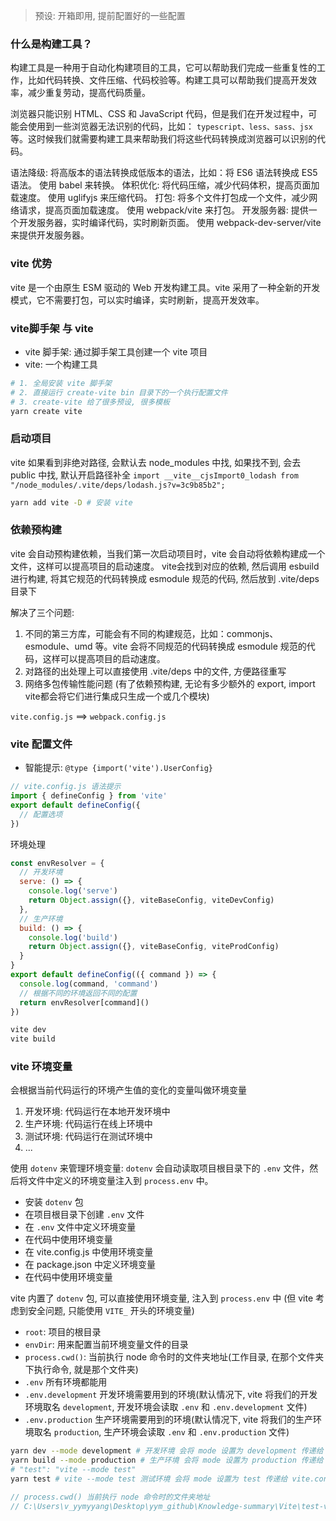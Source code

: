 > 预设: 开箱即用, 提前配置好的一些配置

### 什么是构建工具？

构建工具是一种用于自动化构建项目的工具，它可以帮助我们完成一些重复性的工作，比如代码转换、文件压缩、代码校验等。构建工具可以帮助我们提高开发效率，减少重复劳动，提高代码质量。

浏览器只能识别 HTML、CSS 和 JavaScript 代码，但是我们在开发过程中，可能会使用到一些浏览器无法识别的代码，比如： `typescript、less、sass、jsx` 等。这时候我们就需要构建工具来帮助我们将这些代码转换成浏览器可以识别的代码。

语法降级: 将高版本的语法转换成低版本的语法，比如：将 ES6 语法转换成 ES5 语法。 使用 babel 来转换。
体积优化: 将代码压缩，减少代码体积，提高页面加载速度。 使用 uglifyjs 来压缩代码。
打包: 将多个文件打包成一个文件，减少网络请求，提高页面加载速度。 使用 webpack/vite 来打包。
开发服务器: 提供一个开发服务器，实时编译代码，实时刷新页面。 使用 webpack-dev-server/vite 来提供开发服务器。

### vite 优势

vite 是一个由原生 ESM 驱动的 Web 开发构建工具。vite 采用了一种全新的开发模式，它不需要打包，可以实时编译，实时刷新，提高开发效率。

### vite脚手架 与 vite

- vite 脚手架: 通过脚手架工具创建一个 vite 项目
- vite: 一个构建工具

```bash
# 1. 全局安装 vite 脚手架
# 2. 直接运行 create-vite bin 目录下的一个执行配置文件
# 3. create-vite 给了很多预设, 很多模板
yarn create vite
```

### 启动项目

vite 如果看到非绝对路径, 会默认去 node_modules 中找, 如果找不到, 会去 public 中找, 默认开启路径补全
`import __vite__cjsImport0_lodash from "/node_modules/.vite/deps/lodash.js?v=3c9b85b2";`

```bash
yarn add vite -D # 安装 vite
```

### 依赖预构建

vite 会自动预构建依赖，当我们第一次启动项目时，vite 会自动将依赖构建成一个文件，这样可以提高项目的启动速度。 vite会找到对应的依赖, 然后调用 esbuild 进行构建, 将其它规范的代码转换成 esmodule 规范的代码, 然后放到 .vite/deps 目录下

解决了三个问题: 

1. 不同的第三方库，可能会有不同的构建规范，比如：commonjs、esmodule、umd 等。vite 会将不同规范的代码转换成 esmodule 规范的代码，这样可以提高项目的启动速度。
2. 对路径的出处理上可以直接使用 .vite/deps 中的文件, 方便路径重写
3. 网络多包传输性能问题 (有了依赖预构建, 无论有多少额外的 export, import vite都会将它们进行集成只生成一个或几个模块)

`vite.config.js` ==> `webpack.config.js`

### vite 配置文件


- 智能提示:  `@type {import('vite').UserConfig}`

```js
// vite.config.js 语法提示
import { defineConfig } from 'vite'
export default defineConfig({
  // 配置选项
})
```

环境处理

```js
const envResolver = {
  // 开发环境
  serve: () => {
    console.log('serve')
    return Object.assign({}, viteBaseConfig, viteDevConfig)
  },
  // 生产环境
  build: () => {
    console.log('build')
    return Object.assign({}, viteBaseConfig, viteProdConfig)
  }
}
export default defineConfig(({ command }) => {
  console.log(command, 'command')
  // 根据不同的环境返回不同的配置
  return envResolver[command]()
})

vite dev
vite build
```

### vite 环境变量

会根据当前代码运行的环境产生值的变化的变量叫做环境变量

1. 开发环境: 代码运行在本地开发环境中
2. 生产环境: 代码运行在线上环境中
3. 测试环境: 代码运行在测试环境中
4. ...

使用 `dotenv` 来管理环境变量: `dotenv` 会自动读取项目根目录下的 `.env` 文件，然后将文件中定义的环境变量注入到 `process.env` 中。

- 安装 `dotenv` 包
- 在项目根目录下创建 `.env` 文件
- 在 `.env` 文件中定义环境变量
- 在代码中使用环境变量
- 在 vite.config.js 中使用环境变量
- 在 package.json 中定义环境变量
- 在代码中使用环境变量

vite 内置了 `dotenv` 包, 可以直接使用环境变量, 注入到 `process.env` 中 (但 vite 考虑到安全问题, 只能使用 `VITE_` 开头的环境变量)

- `root`: 项目的根目录
- `envDir`: 用来配置当前环境变量文件的目录
- `process.cwd()`: 当前执行 node 命令时的文件夹地址(工作目录, 在那个文件夹下执行命令, 就是那个文件夹)
- `.env` 所有环境都能用
- `.env.development` 开发环境需要用到的环境(默认情况下, vite 将我们的开发环境取名 `development`, 开发环境会读取 `.env` 和 `.env.development` 文件)
- `.env.production` 生产环境需要用到的环境(默认情况下, vite 将我们的生产环境取名 `production`, 生产环境会读取 `.env` 和 `.env.production` 文件)

```bash
yarn dev --mode development # 开发环境 会将 mode 设置为 development 传递给 vite.config.js
yarn build --mode production # 生产环境 会将 mode 设置为 production 传递给 vite.config.js
# "test": "vite --mode test"
yarn test # vite --mode test 测试环境 会将 mode 设置为 test 传递给 vite.config.js
```

```js
// process.cwd() 当前执行 node 命令时的文件夹地址
// C:\Users\v_yymyyang\Desktop\yym_github\Knowledge-summary\Vite\test-vite

```
